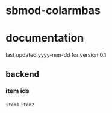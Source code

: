 # sbmod-colarmbas
# documentation
last updated yyyy-mm-dd for version 0.1

## backend
### item ids
`item1`
`item2`
